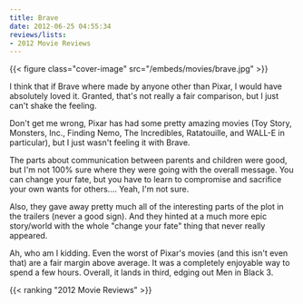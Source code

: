 ```yaml
---
title: Brave
date: 2012-06-25 04:55:34
reviews/lists:
- 2012 Movie Reviews
---
```

{{< figure class="cover-image" src="/embeds/movies/brave.jpg" >}}

I think that if Brave where made by anyone other than Pixar, I would have absolutely loved it. Granted, that's not really a fair comparison, but I just can't shake the feeling.

<!--more-->

Don't get me wrong, Pixar has had some pretty amazing movies (Toy Story, Monsters, Inc., Finding Nemo, The Incredibles, Ratatouille, and WALL-E in particular), but I just wasn't feeling it with Brave.

The parts about communication between parents and children were good, but I'm not 100% sure where they were going with the overall message. You can change your fate, but you have to learn to compromise and sacrifice your own wants for others.... Yeah, I'm not sure.

Also, they gave away pretty much all of the interesting parts of the plot in the trailers (never a good sign). And they hinted at a much more epic story/world with the whole "change your fate" thing that never really appeared.

Ah, who am I kidding. Even the worst of Pixar's movies (and this isn't even that) are a fair margin above average. It was a completely enjoyable way to spend a few hours. Overall, it lands in third, edging out Men in Black 3.

{{< ranking "2012 Movie Reviews" >}}